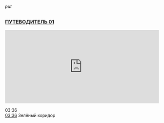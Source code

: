 ###### put
### [ПУТЕВОДИТЕЛЬ 01](https://www.youtube.com/watch?v=VnH_kyIjy3c)

<iframe width="100%" height="240" src="https://www.youtube.com/embed/VnH_kyIjy3c" title="YouTube video player" frameborder="0" allow="accelerometer; autoplay; clipboard-write; encrypted-media; gyroscope; picture-in-picture" allowfullscreen></iframe>

03:36  
[03:36](https://www.youtube.com/VnH_kyIjy3c#t=216.590011) Зелёный коридор